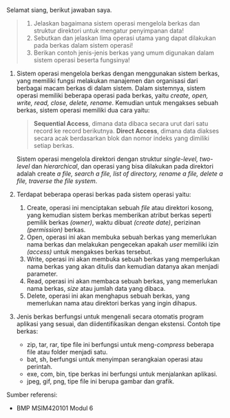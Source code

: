 Selamat siang, berikut jawaban saya.

> 1. Jelaskan bagaimana sistem operasi mengelola berkas dan struktur direktori untuk mengatur penyimpanan data!
> 2. Sebutkan dan jelaskan lima operasi utama yang dapat dilakukan pada berkas dalam sistem operasi!
> 3. Berikan contoh jenis-jenis berkas yang umum digunakan dalam sistem operasi beserta fungsinya!

1. Sistem operasi mengelola berkas dengan menggunakan sistem berkas, yang memiliki fungsi melakukan manajemen dan organisasi dari berbagai macam berkas di dalam sistem.
   Dalam sistemnya, sistem operasi memiliki beberapa operasi pada berkas, yaitu *create, open, write, read, close, delete, rename*.
   Kemudian untuk mengakses sebuah berkas, sistem operasi memiliki dua cara yaitu:
   > **Sequential Access**, dimana data dibaca secara urut dari satu record ke record berikutnya.
   > **Direct Access**, dimana data diakses secara acak berdasarkan blok dan nomor indeks yang dimiliki setiap berkas.
   
   Sistem operasi mengelola direktori dengan struktur *single-level, two-level* dan *hierarchical*, dan operasi yang bisa dilakukan pada direktori adalah create *a file, search a file, list of directory, rename a file, delete a file, traverse the file system*.

2. Terdapat beberapa operasi berkas pada sistem operasi yaitu:
   1. Create, operasi ini menciptakan sebuah *file* atau direktori kosong, yang kemudian sistem berkas memberikan atribut berkas seperti pemilik berkas *(owner)*, waktu dibuat *(create date)*, perizinan *(permission)* berkas.
   2. Open, operasi ini akan membuka sebuah berkas yang memerlukan nama berkas dan melakukan pengecekan apakah *user* memiliki izin *(access)* untuk mengakses berkas tersebut.
   3. Write, operasi ini akan membuka sebuah berkas yang memperlukan nama berkas yang akan ditulis dan kemudian datanya akan menjadi parameter.
   4. Read, operasi ini akan membaca sebuah berkas, yang memerlukan nama berkas, *size* atau jumlah data yang dibaca.
   5. Delete, operasi ini akan menghapus sebuah berkas, yang memerlukan nama atau direktori berkas yang ingin dihapus.
3. Jenis berkas berfungsi untuk mengenali secara otomatis program aplikasi yang sesuai, dan diidentifikasikan dengan ekstensi.
   Contoh tipe berkas:
   - zip, tar, rar, tipe file ini berfungsi untuk meng-*compress* beberapa file atau folder menjadi satu.
   - bat, sh, berfungsi untuk menyimpan serangkaian operasi atau perintah.
   - exe, com, bin, tipe berkas ini berfungsi untuk menjalankan aplikasi.
   - jpeg, gif, png, tipe file ini berupa gambar dan grafik.

Sumber referensi:
- BMP MSIM420101 Modul 6